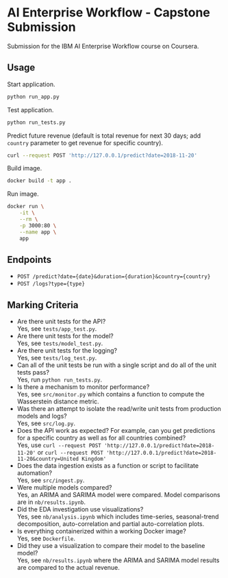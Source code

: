 # AI Enterprise Workflow - Capstone Submission

Submission for the IBM AI Enterprise Workflow course on Coursera.

## Usage

Start application.
```bash
python run_app.py
```
Test application.
```bash
python run_tests.py
```
Predict future revenue (default is total revenue for next 30 days; add `country` parameter to get revenue for specific country).
```bash
curl --request POST 'http://127.0.0.1/predict?date=2018-11-20'
```
Build image.
```bash
docker build -t app .
```
Run image.
```bash
docker run \
    -it \
    --rm \
    -p 3000:80 \
    --name app \
    app
```

## Endpoints

- `POST /predict?date={date}&duration={duration}&country={country}`
- `POST /logs?type={type}`

## Marking Criteria

- Are there unit tests for the API?\
Yes, see `tests/app_test.py`.
- Are there unit tests for the model?\
Yes, see `tests/model_test.py`.
- Are there unit tests for the logging?\
Yes, see `tests/log_test.py`.
- Can all of the unit tests be run with a single script and do all of the unit tests pass?\
Yes, run `python run_tests.py`.
- Is there a mechanism to monitor performance?\
Yes, see `src/monitor.py` which contains a function to compute the Wasserstein distance metric.
- Was there an attempt to isolate the read/write unit tests from production models and logs?\
Yes, see `src/log.py`.
- Does the API work as expected? For example, can you get predictions for a specific country as well as for all countries combined?\
Yes, use `curl --request POST 'http://127.0.0.1/predict?date=2018-11-20'` or `curl --request POST 'http://127.0.0.1/predict?date=2018-11-20&country=United Kingdom'`
- Does the data ingestion exists as a function or script to facilitate automation?\
Yes, see `src/ingest.py`.
- Were multiple models compared?\
Yes, an ARIMA and SARIMA model were compared. Model comparisons are in `nb/results.ipynb`.
- Did the EDA investigation use visualizations?\
Yes, see `nb/analysis.ipynb` which includes time-series, seasonal-trend decomposition, auto-correlation and partial auto-correlation plots.
- Is everything containerized within a working Docker image?\
Yes, see `Dockerfile`.
- Did they use a visualization to compare their model to the baseline model?\
Yes, see `nb/results.ipynb` where the ARIMA and SARIMA model results are compared to the actual revenue.
